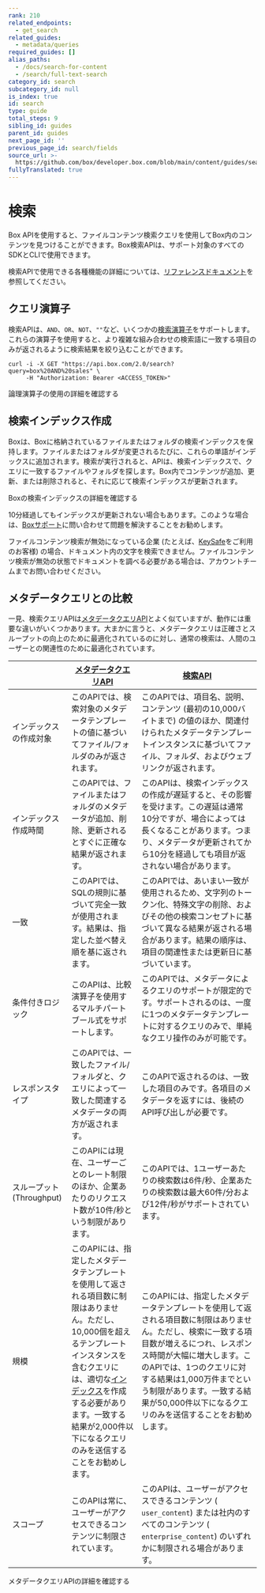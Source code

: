 ```yaml
---
rank: 210
related_endpoints:
  - get_search
related_guides:
  - metadata/queries
required_guides: []
alias_paths:
  - /docs/search-for-content
  - /search/full-text-search
category_id: search
subcategory_id: null
is_index: true
id: search
type: guide
total_steps: 9
sibling_id: guides
parent_id: guides
next_page_id: ''
previous_page_id: search/fields
source_url: >-
  https://github.com/box/developer.box.com/blob/main/content/guides/search/index.md
fullyTranslated: true
---
```

# 検索

Box APIを使用すると、ファイルコンテンツ検索クエリを使用してBox内のコンテンツを見つけることができます。Box検索APIは、サポート対象のすべてのSDKとCLIで使用できます。

<Samples id="get_search">

</Samples>

<Message notice>

検索APIで使用できる各種機能の詳細については、[リファレンスドキュメント](e://get_search)を参照してください。

</Message>

## クエリ演算子

検索APIは、`AND`、`OR`、`NOT`、`""`など、いくつかの[検索演算子](g://search/query-operators)をサポートします。これらの演算子を使用すると、より複雑な組み合わせの検索語に一致する項目のみが返されるように検索結果を絞り込むことができます。

```curl
curl -i -X GET "https://api.box.com/2.0/search?query=box%20AND%20sales" \
     -H "Authorization: Bearer <ACCESS_TOKEN>"

```

<CTA to="g://search/query-operators">

論理演算子の使用の詳細を確認する

</CTA>

## 検索インデックス作成

Boxは、Boxに格納されているファイルまたはフォルダの検索インデックスを保持します。ファイルまたはフォルダが変更されるたびに、これらの単語がインデックスに追加されます。検索が実行されると、APIは、検索インデックスで、クエリに一致するファイルやフォルダを探します。Box内でコンテンツが追加、更新、または削除されると、それに応じて検索インデックスが更新されます。

<CTA to="g://search/indexing">

Boxの検索インデックスの詳細を確認する

</CTA>

<Message info>

10分経過してもインデックスが更新されない場合もあります。このような場合は、[Boxサポート][support]に問い合わせて問題を解決することをお勧めします。

</Message>

<Message warning>

ファイルコンテンツ検索が無効になっている企業 (たとえば、[KeySafe][keysafe]をご利用のお客様) の場合、ドキュメント内の文字を検索できません。ファイルコンテンツ検索が無効の状態でドキュメントを調べる必要がある場合は、アカウントチームまでお問い合わせください。

</Message>

## メタデータクエリとの比較

一見、検索クエリAPIは[メタデータクエリAPI][mdq]とよく似ていますが、動作には重要な違いがいくつかあります。大まかに言うと、メタデータクエリは正確さとスループットの向上のために最適化されているのに対し、通常の検索は、人間のユーザーとの関連性のために最適化されています。

<!-- markdownlint-disable line-length -->

|                     | [メタデータクエリAPI][mdq_api]                                                                                                                                                        | [検索API][search]                                                                                                                                                      |
| ------------------- | ----------------------------------------------------------------------------------------------------------------------------------------------------------------------------- | -------------------------------------------------------------------------------------------------------------------------------------------------------------------- |
|  インデックスの作成対象        | このAPIでは、検索対象のメタデータテンプレートの値に基づいてファイル/フォルダのみが返されます。                                                                                                                             | このAPIでは、項目名、説明、コンテンツ (最初の10,000バイトまで) の値のほか、関連付けられたメタデータテンプレートインスタンスに基づいてファイル、フォルダ、およびウェブリンクが返されます。                                                                  |
|  インデックス作成時間         | このAPIでは、ファイルまたはフォルダのメタデータが追加、削除、更新されるとすぐに正確な結果が返されます。                                                                                                                         | このAPIは、検索インデックスの作成が遅延すると、その影響を受けます。この遅延は通常10分ですが、場合によっては長くなることがあります。つまり、メタデータが更新されてから10分を経過しても項目が返されない場合があります。                                                       |
|  一致                 | このAPIでは、SQLの規則に基づいて完全一致が使用されます。結果は、指定した並べ替え順を基に返されます。                                                                                                                         | このAPIでは、あいまい一致が使用されるため、文字列のトークン化、特殊文字の削除、およびその他の検索コンセプトに基づいて異なる結果が返される場合があります。結果の順序は、項目の関連性または更新日に基づいています。                                                           |
|  条件付きロジック           | このAPIは、比較演算子を使用するマルチパートブール式をサポートします。                                                                                                                                          | このAPIでは、メタデータによるクエリのサポートが限定的です。サポートされるのは、一度に1つのメタデータテンプレートに対するクエリのみで、単純なクエリ操作のみが可能です。                                                                                |
|  レスポンスタイプ           | このAPIでは、一致したファイル/フォルダと、クエリによって一致した関連するメタデータの両方が返されます。                                                                                                                         | このAPIで返されるのは、一致した項目のみです。各項目のメタデータを返すには、後続のAPI呼び出しが必要です。                                                                                                              |
| スループット (Throughput) | このAPIには現在、ユーザーごとのレート制限のほか、企業あたりのリクエスト数が10件/秒という制限があります。                                                                                                                       | このAPIでは、1ユーザーあたりの検索数は6件/秒、企業あたりの検索数は最大60件/分および12件/秒がサポートされています。                                                                                                      |
|  規模                 | このAPIには、指定したメタデータテンプレートを使用して返される項目数に制限はありません。ただし、10,000個を超えるテンプレートインスタンスを含むクエリには、適切な[インデックス](g://metadata/queries/indexes)を作成する必要があります。一致する結果が2,000件以下になるクエリのみを送信することをお勧めします。 | このAPIには、指定したメタデータテンプレートを使用して返される項目数に制限はありません。ただし、検索に一致する項目数が増えるにつれ、レスポンス時間が大幅に増大します。このAPIでは、1つのクエリに対する結果は1,000万件までという制限があります。一致する結果が50,000件以下になるクエリのみを送信することをお勧めします。 |
|  スコープ               | このAPIは常に、ユーザーがアクセスできるコンテンツに制限されています。                                                                                                                                          | このAPIは、ユーザーがアクセスできるコンテンツ (`​user_content​`) または社内のすべてのコンテンツ (`​enterprise_content​`) のいずれかに制限される場合があります。                                                             |

<!-- markdownlint-enable line-length -->

<CTA to="g://metadata/queries/comparison">

メタデータクエリAPIの詳細を確認する

</CTA>

[mdq]: g://metadata/queries

[mdq_api]: e://post_metadata_queries_execute_read

[search]: e://get_search

[support]: p://support

[keysafe]: https://www.box.com/security/keysafe
